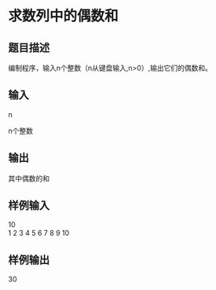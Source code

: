  # 求数列中的偶数和  
  
 ## 题目描述  
 编制程序，输入n个整数（n从键盘输入,n>0）,输出它们的偶数和。  
   
 ## 输入  
 n  
   
 n个整数  
   
 ## 输出  
 其中偶数的和  
   
 ## 样例输入  
 10  
 1 2 3 4 5 6 7 8 9 10  
 ## 样例输出  
 30  
   
  
